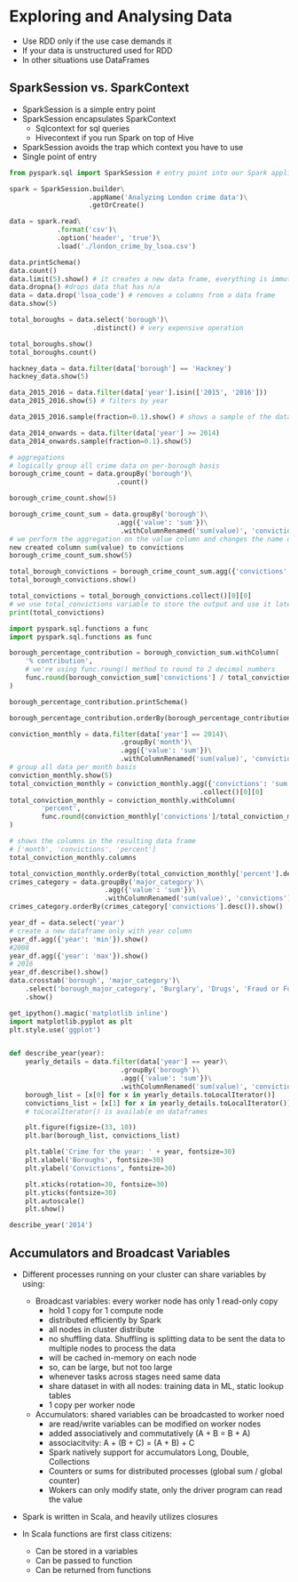 # Exploring and Analysing Data

* Use RDD only if the use case demands it
* If your data is unstructured used for RDD
* In other situations use DataFrames

## SparkSession vs. SparkContext
* SparkSession is a simple entry point
* SparkSession encapsulates SparkContext
  * Sqlcontext for sql queries
  * Hivecontext if you run Spark on top of Hive
* SparkSession avoids the trap which context you have to use
* Single point of entry


```py
from pyspark.sql import SparkSession # entry point into our Spark application

spark = SparkSession.builder\
                    .appName('Analyzing London crime data')\
                    .getOrCreate()

data = spark.read\
            .format('csv')\
            .option('header', 'true')\
            .load('./london_crime_by_lsoa.csv')

data.printSchema()
data.count()
data.limit(5).show() # it creates a new data frame, everything is immutable
data.dropna() #drops data that has n/a
data = data.drop('lsoa_code') # removes a columns from a data frame
data.show(5)

total_boroughs = data.select('borough')\
                     .distinct() # very expensive operation

total_boroughs.show()
total_boroughs.count()

hackney_data = data.filter(data['borough'] == 'Hackney')
hackney_data.show(5)

data_2015_2016 = data.filter(data['year'].isin(['2015', '2016']))
data_2015_2016.show(5) # filters by year

data_2015_2016.sample(fraction=0.1).show() # shows a sample of the dataframe

data_2014_onwards = data.filter(data['year'] >= 2014)
data_2014_onwards.sample(fraction=0.1).show(5)

# aggregations
# logically group all crime data on per-borough basis
borough_crime_count = data.groupBy('borough')\
                           .count()

borough_crime_count.show(5)

borough_crime_count_sum = data.groupBy('borough')\
                           .agg({'value': 'sum'})\
                            .withColumnRenamed('sum(value)', 'convictions')
# we perform the aggregation on the value column and changes the name of the new
new created column sum(value) to convictions
borough_crime_count_sum.show(5)

total_borough_convictions = borough_crime_count_sum.agg({'convictions': 'sum'})
total_borough_convictions.show()

total_convictions = total_borough_convictions.collect()[0][0]
# we use total_convictions variable to store the output and use it later in the code
print(total_convictions)

import pyspark.sql.functions a func
import pyspark.sql.functions as func

borough_percentage_contribution = borough_conviction_sum.withColumn(
    '% contribution',
    # we're using func.roung() method to round to 2 decimal numbers
    func.round(borough_conviction_sum['convictions'] / total_convictions * 100, 2)
)

borough_percentage_contribution.printSchema()

borough_percentage_contribution.orderBy(borough_percentage_contribution[2].desc()).show(10)

conviction_monthly = data.filter(data['year'] == 2014)\
                            .groupBy('month')\
                            .agg({'value': 'sum'})\
                            .withColumnRenamed('sum(value)', 'convictions')
# group all data per month basis
conviction_monthly.show(5)
total_conviction_monthly = conviction_monthly.agg({'convictions': 'sum'})\
                                                .collect()[0][0]
total_conviction_monthly = conviction_monthly.withColumn(
        'percent',
        func.round(conviction_monthly['convictions']/total_conviction_monthly * 100, 2)
)

# shows the columns in the resulting data frame
# ['month', 'convictions', 'percent']
total_conviction_monthly.columns

total_conviction_monthly.orderBy(total_conviction_monthly['percent'].desc()).show()
crimes_category = data.groupBy('major_category')\
                        .agg({'value': 'sum'})\
                        .withColumnRenamed('sum(value)', 'convictions')
crimes_category.orderBy(crimes_category['convictions'].desc()).show()

year_df = data.select('year')
# create a new dataframe only with year column
year_df.agg({'year': 'min'}).show()
#2008
year_df.agg({'year': 'max'}).show()
# 2016
year_df.describe().show()
data.crosstab('borough', 'major_category')\
    .select('borough_major_category', 'Burglary', 'Drugs', 'Fraud or Forgery', 'Robbery')\
    .show()

get_ipython().magic('matplotlib inline')
import matplotlib.pyplot as plt
plt.style.use('ggplot')


def describe_year(year):
    yearly_details = data.filter(data['year'] == year)\
                            .groupBy('borough')\
                            .agg({'value': 'sum'})\
                            .withColumnRenamed('sum(value)', 'convictions')
    borough_list = [x[0] for x in yearly_details.toLocalIterator()]
    convictions_list = [x[1] for x in yearly_details.toLocalIterator()]
    # toLocalIterator() is available on dataframes

    plt.figure(figsize=(33, 10))
    plt.bar(borough_list, convictions_list)

    plt.table('Crime for the year: ' + year, fontsize=30)
    plt.xlabel('Boroughs', fontsize=30)
    plt.ylabel('Convictions', fontsize=30)

    plt.xticks(rotation=30, fontsize=30)
    plt.yticks(fontsize=30)
    plt.autoscale()
    plt.show()

describe_year('2014')
``` 

## Accumulators and Broadcast Variables

* Different processes running on your cluster can share variables by using:
  * Broadcast variables: every worker node has only 1 read-only copy
    * hold 1 copy for 1 compute node
    * distributed efficiently by Spark
    * all nodes in cluster distribute
    * no shuffling data. Shuffling is splitting data to be sent the data to multiple nodes to process the data
    * will be cached in-memory on each node
    * so, can be large, but not too large
    * whenever tasks across stages need same data
    * share dataset in with all nodes: training data in ML, static lookup tables
    * 1 copy per worker node
  * Accumulators: shared variables can be broadcasted to worker noed
    * are read/write variables can be modified on worker nodes
    * added associatively and commutatively (A + B = B + A)
    * associacitvity: A + (B + C) = (A + B) + C
    * Spark natively support for accumulators Long, Double, Collections
    * Counters or sums for distributed processes (global sum / global counter)
    * Wokers can only modify state, only the driver program can read the value

* Spark is written in Scala, and heavily utilizes closures

* In Scala functions are first class citizens:
  * Can be stored in a variables
  * Can be passed to function
  * Can be returned from functions
